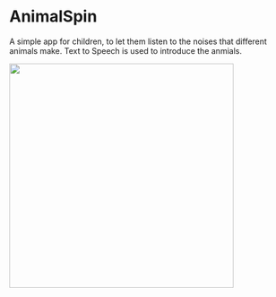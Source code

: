 # AnimalSpin

A simple app for children, to let them listen to the noises that different animals make. Text to Speech is used to introduce the anmials.

<img src=".github/Screenshot_20221106_155222.png"  width="400"/>
